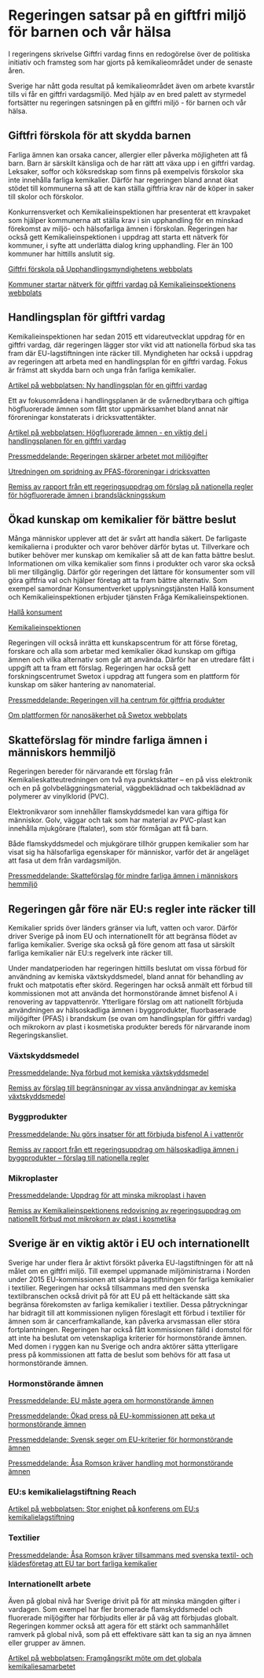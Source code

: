 # Regeringen satsar på en giftfri miljö för barnen och vår hälsa

I regeringens skrivelse Giftfri vardag finns en redogörelse över de politiska initiativ och framsteg som har gjorts på kemikalieområdet under de senaste åren.

Sverige har nått goda resultat på kemikalieområdet även om arbete kvarstår tills vi får en giftfri vardagsmiljö. Med hjälp av en bred palett av styrmedel fortsätter nu regeringen satsningen på en giftfri miljö - för barnen och vår hälsa.

## Giftfri förskola för att skydda barnen

Farliga ämnen kan orsaka cancer, allergier eller påverka möjligheten att få barn. Barn är särskilt känsliga och de har rätt att växa upp i en giftfri vardag. Leksaker, soffor och köksredskap som finns på exempelvis förskolor ska inte innehålla farliga kemikalier. Därför har regeringen bland annat ökat stödet till kommunerna så att de kan ställa giftfria krav när de köper in saker till skolor och förskolor.

Konkurrensverket och Kemikalieinspektionen har presenterat ett kravpaket som hjälper kommunerna att ställa krav i sin upphandling för en minskad förekomst av miljö- och hälsofarliga ämnen i förskolan. Regeringen har också gett Kemikalieinspektionen i uppdrag att starta ett nätverk för kommuner, i syfte att underlätta dialog kring upphandling. Fler än 100 kommuner har hittills anslutit sig.

[Giftfri förskola på Upphandlingsmyndighetens webbplats](http://www.upphandlingsmyndigheten.se/omraden/giftfri-forskola/)

[Kommuner startar nätverk för giftfri vardag på Kemikalieinspektionens webbplats](http://www.kemi.se/nyheter-fran-kemikalieinspektionen/2015/kommuner-startar-natverk-for-giftfri-vardag/)

## Handlingsplan för giftfri vardag

Kemikalieinspektionen har sedan 2015 ett vidareutvecklat uppdrag för en giftfri vardag, där regeringen lägger stor vikt vid att nationella förbud ska tas fram där EU-lagstiftningen inte räcker till. Myndigheten har också i uppdrag av regeringen att arbeta med en handlingsplan för en giftfri vardag. Fokus är främst att skydda barn och unga från farliga kemikalier.

[Artikel på webbplatsen: Ny handlingsplan för en giftfri vardag](/artiklar/2015/04/ny-handlingsplan-for-en-giftfri-vardag/)

Ett av fokusområdena i handlingsplanen är de svårnedbrytbara och giftiga högfluorerade ämnen som fått stor uppmärksamhet bland annat när föroreningar konstaterats i dricksvattentäkter.

[Artikel på webbplatsen: Högfluorerade ämnen - en viktig del i handlingsplanen för en giftfri vardag](/artiklar/2015/05/hogfluorerade-amnen/)

[Pressmeddelande: Regeringen skärper arbetet mot miljögifter](/pressmeddelanden/2015/01/regeringen-skarper-arbetet-mot-miljogifter-/)

[Utredningen om spridning av PFAS-föroreningar i dricksvatten](/rapporter/2016/03/utredningen-om-spridning-av-pfas-fororeningar-i-dricksvatten/)

[Remiss av rapport från ett regeringsuppdrag om förslag på nationella regler för högfluorerade ämnen i brandsläckningsskum](/remisser/2016/02/remiss-av-rapport-fran-ett-regeringsuppdrag-om-forslag-pa-nationella-regler-for-hogfluorerade-amnen-i-brandslackningsskum/)

## Ökad kunskap om kemikalier för bättre beslut

Många människor upplever att det är svårt att handla säkert. De farligaste kemikalierna i produkter och varor behöver därför bytas ut. Tillverkare och butiker behöver mer kunskap om kemikalier så att de kan fatta bättre beslut. Informationen om vilka kemikalier som finns i produkter och varor ska också bli mer tillgänglig. Därför gör regeringen det lättare för konsumenter som vill göra giftfria val och hjälper företag att ta fram bättre alternativ. Som exempel samordnar Konsumentverket upplysningstjänsten Hallå konsument och Kemikalieinspektionen erbjuder tjänsten Fråga Kemikalieinspektionen.

[Hallå konsument](http://www.hallakonsument.se/Fråga)

[Kemikalieinspektionen](https://www.kemi.se/fraga/)

Regeringen vill också inrätta ett kunskapscentrum för att förse företag, forskare och alla som arbetar med kemikalier ökad kunskap om giftiga ämnen och vilka alternativ som går att använda. Därför har en utredare fått i uppgift att ta fram ett förslag. Regeringen har också gett forskningscentrumet Swetox i uppdrag att fungera som en plattform för kunskap om säker hantering av nanomaterial.

[Pressmeddelande: Regeringen vill ha centrum för giftfria produkter](/pressmeddelanden/2016/03/regeringen-vill-ha-centrum-for-giftfria-produkter/)

[Om plattformen för nanosäkerhet på Swetox webbplats](http://swetox.se/2016/02/nationell-plattform-for-nanosakerhet-vid-swetox/)

## Skatteförslag för mindre farliga ämnen i människors hemmiljö

Regeringen bereder för närvarande ett förslag från Kemikalieskatteutredningen om två nya punktskatter – en på viss elektronik och en på golvbeläggningsmaterial, väggbeklädnad och takbeklädnad av polymerer av vinylklorid (PVC).

Elektronikvaror som innehåller flamskyddsmedel kan vara giftiga för människor. Golv, väggar och tak som har material av PVC-plast kan innehålla mjukgörare (ftalater), som stör förmågan att få barn.

Både flamskyddsmedel och mjukgörare tillhör gruppen kemikalier som har visat sig ha hälsofarliga egenskaper för människor, varför det är angeläget att fasa ut dem från vardagsmiljön.

[Pressmeddelande: Skatteförslag för mindre farliga ämnen i människors hemmiljö](/contentassets/aefb4185f06a4b4e90a2437f3c803c12/skatteforslag-for-mindre-farliga-amnen-i-manniskors-hemmiljo/)

## Regeringen går före när EU:s regler inte räcker till

Kemikalier sprids över länders gränser via luft, vatten och varor. Därför driver Sverige på inom EU och internationellt för att begränsa flödet av farliga kemikalier. Sverige ska också gå före genom att fasa ut särskilt farliga kemikalier när EU:s regelverk inte räcker till.

Under mandatperioden har regeringen hittills beslutat om vissa förbud för användning av kemiska växtskyddsmedel, bland annat för behandling av frukt och matpotatis efter skörd. Regeringen har också anmält ett förbud till kommissionen mot att använda det hormonstörande ämnet bisfenol A i renovering av tappvattenrör. Ytterligare förslag om att nationellt förbjuda användningen av hälsoskadliga ämnen i byggprodukter, fluorbaserade miljögifter (PFAS) i brandskum (se ovan om handlingsplan för giftfri vardag) och mikrokorn av plast i kosmetiska produkter bereds för närvarande inom Regeringskansliet.

### Växtskyddsmedel

[Pressmeddelande: Nya förbud mot kemiska växtskyddsmedel](/pressmeddelanden/2015/06/nya-forbud-mot-kemiska-vaxtskyddsmedel/)

[Remiss av förslag till begränsningar av vissa användningar av kemiska växtskyddsmedel](/remisser/2016/03/remiss-av-forslag-till-begransningar-av-vissa-anvandningar-av-kemiska-vaxtskyddsmedel/)

### Byggprodukter

[Pressmeddelande: Nu görs insatser för att förbjuda bisfenol A i vattenrör](/pressmeddelanden/2015/08/nu-gors-insatser-for-att-forbjuda-bisfenol-a-i-vattenror/)

[Remiss av rapport från ett regeringsuppdrag om hälsoskadliga ämnen i byggprodukter – förslag till nationella regler](/remisser/2015/12/remiss-av-rapport-fran-ett-regeringsuppdrag-om-halsoskadliga-amnen-i-byggprodukter--forslag-till-nationella-regler/)

### Mikroplaster

[Pressmeddelande: Uppdrag för att minska mikroplast i haven](/pressmeddelanden/2015/08/uppdrag-for-att-minska-mikroplast-i-haven/)

[Remiss av Kemikalieinspektionens redovisning av regeringsuppdrag om nationellt förbud mot mikrokorn av plast i kosmetika](/remisser/2016/02/remiss-av-kemikalieinspektionens-redovisning-av-regeringsuppdrag-om-nationellt-forbud-mot-mikrokorn-av-plast-i-kosmetika/)

## Sverige är en viktig aktör i EU och internationellt

Sverige har under flera år aktivt försökt påverka EU-lagstiftningen för att nå målet om en giftfri miljö. Till exempel uppmanade miljöministrarna i Norden under 2015 EU-kommissionen att skärpa lagstiftningen för farliga kemikalier i textilier. Regeringen har också tillsammans med den svenska textilbranschen också drivit på för att EU på ett heltäckande sätt ska begränsa förekomsten av farliga kemikalier i textilier. Dessa påtryckningar har bidragit till att kommissionen nyligen föreslagit ett förbud i textilier för ämnen som är cancerframkallande, kan påverka arvsmassan eller störa fortplantningen. Regeringen har också fått kommissionen fälld i domstol för att inte ha beslutat om vetenskapliga kriterier för hormonstörande ämnen. Med domen i ryggen kan nu Sverige och andra aktörer sätta ytterligare press på kommissionen att fatta de beslut som behövs för att fasa ut hormonstörande ämnen.

### Hormonstörande ämnen

[Pressmeddelande: EU måste agera om hormonstörande ämnen](/pressmeddelanden/2014/10/eu-maste-agera-om-hormonstorande-amnen/)

[Pressmeddelande: Ökad press på EU-kommissionen att peka ut hormonstörande ämnen](/artiklar/2015/11/okad-press-pa-eu-kommissionen-att-peka-ut-hormonstorande-amnen/)

[Pressmeddelande: Svensk seger om EU-kriterier för hormonstörande ämnen](/pressmeddelanden/2015/12/svensk-seger-om-eu-kriterier/)

[Pressmeddelande: Åsa Romson kräver handling mot hormonstörande ämnen](/pressmeddelanden/2016/03/asa-romson-kraver-handling-mot-hormonstorande-amnen/)

### EU:s kemikalielagstiftning Reach

[Artikel på webbplatsen: Stor enighet på konferens om EU:s kemikalielagstiftning](/artiklar/2015/10/stor-enighet-pa-konferens-om-eus-kemikalielagstiftning/)

### Textilier

[Pressmeddelande: Åsa Romson kräver tillsammans med svenska textil- och klädesföretag att EU tar bort farliga kemikalier](/pressmeddelanden/2015/10/asa-romson-kraver-tillsammans-med-svenska-textil--och-kladesforetag-att-eu-tar-bort-farliga-kemikalier/)

### Internationellt arbete

Även på global nivå har Sverige drivit på för att minska mängden gifter i vardagen. Som exempel har fler bromerade flamskyddsmedel och fluorerade miljögifter har förbjudits eller är på väg att förbjudas globalt. Regeringen kommer också att agera för ett stärkt och sammanhållet ramverk på global nivå, som på ett effektivare sätt kan ta sig an nya ämnen eller grupper av ämnen.

[Artikel på webbplatsen: Framgångsrikt möte om det globala kemikaliesamarbetet](/artiklar/2015/10/framgangar-for-det-globala-kemikaliesamarbetet/)
